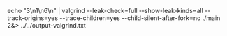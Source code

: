 echo "3\n1\n6\n" | valgrind --leak-check=full --show-leak-kinds=all --track-origins=yes --trace-children=yes --child-silent-after-fork=no ./main 2&> ../../output-valgrind.txt
